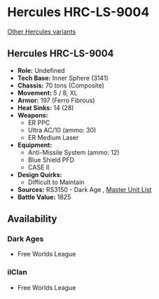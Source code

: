 # Hercules HRC-LS-9004 

[Other Hercules variants](../hercules.md) 

## Hercules HRC-LS-9004 

- **Role:** Undefined 
- **Tech Base:** Inner Sphere (3141) 
- **Chassis:** 70 tons (Composite) 
- **Movement:** 5 / 8, XL 
- **Armor:** 197 (Ferro Fibrous) 
- **Heat Sinks:** 14 (28) 
- **Weapons:** 
  - ER PPC 
  - Ultra AC/10 (ammo: 30) 
  - ER Medium Laser 
- **Equipment:** 
  - Anti-Missile System (ammo: 12) 
  - Blue Shield PFD 
  - CASE II 
- **Design Quirks:** 
  - Difficult to Maintain 
- **Sources:** RS3150 - Dark Age , [Master Unit List](http://masterunitlist.info/Unit/Details/7991) 
- **Battle Value:** 1825 

## Availability 

### Dark Ages 

- Free Worlds League 

### ilClan 

- Free Worlds League 

